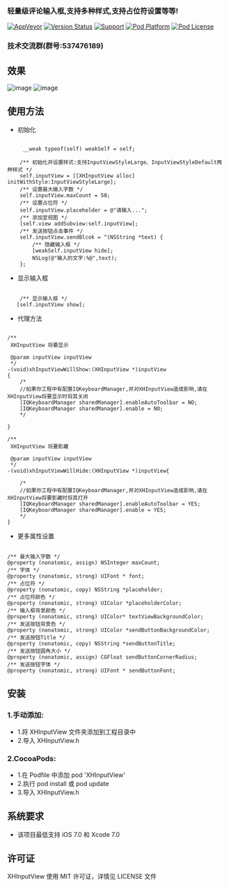 
### 轻量级评论输入框,支持多种样式,支持占位符设置等等!

[![AppVeyor](https://img.shields.io/appveyor/ci/gruntjs/grunt.svg?maxAge=2592000)](https://github.com/CoderZhuXH/XHInputView)
[![Version Status](https://img.shields.io/cocoapods/v/XHInputView.svg?style=flat)](http://cocoadocs.org/docsets/XHInputView)
[![Support](https://img.shields.io/badge/support-iOS%207%2B-brightgreen.svg)](https://github.com/CoderZhuXH/XHInputView)
[![Pod Platform](https://img.shields.io/cocoapods/p/XHInputView.svg?style=flat)](http://cocoadocs.org/docsets/XHInputView/)
[![Pod License](https://img.shields.io/cocoapods/l/XHInputView.svg?style=flat)](https://github.com/CoderZhuXH/XHInputView/blob/master/LICENSE)


### 技术交流群(群号:537476189)


## 效果


![image](https://github.com/CoderZhuXH/XHInputView/blob/master/ScreenShot/样式一.png) ![image](https://github.com/CoderZhuXH/XHInputView/blob/master/ScreenShot/样式二.png)


## 使用方法

* 初始化

```objc

     __weak typeof(self) weakSelf = self;
    
    /** 初始化并设置样式:支持InputViewStyleLarge、InputViewStyleDefault两种样式 */
    self.inputView = [[XHInputView alloc] initWithStyle:InputViewStyleLarge];
    /** 设置最大输入字数 */
    self.inputView.maxCount = 50;
    /** 设置占位符 */
    self.inputView.placeholder = @"请输入...";
    /** 添加至视图 */
    [self.view addSubview:self.inputView];
    /** 发送按钮点击事件 */
    self.inputView.sendBlcok = ^(NSString *text) {
        /** 隐藏输入框 */
        [weakSelf.inputView hide];
        NSLog(@"输入的文字:%@",text);
    };

```

* 显示输入框

```objc

    /** 显示输入框 */
   [self.inputView show];

```

* 代理方法<XHInputViewDelagete>

```objc

/**
 XHInputView 将要显示
 
 @param inputView inputView
 */
-(void)xhInputViewWillShow:(XHInputView *)inputView
{
    /*
    //如果你工程中有配置IQKeyboardManager,并对XHInputView造成影响,请在XHInputView将要显示时将其关闭
    [IQKeyboardManager sharedManager].enableAutoToolbar = NO;
    [IQKeyboardManager sharedManager].enable = NO;
    */

}

/**
 XHInputView 将要影藏

 @param inputView inputView
 */
-(void)xhInputViewWillHide:(XHInputView *)inputView{
    
    /*
    //如果你工程中有配置IQKeyboardManager,并对XHInputView造成影响,请在XHInputView将要影藏时将其打开
    [IQKeyboardManager sharedManager].enableAutoToolbar = YES;
    [IQKeyboardManager sharedManager].enable = YES;
    */
}

```

*	更多属性设置

```objc

/** 最大输入字数 */
@property (nonatomic, assign) NSInteger maxCount;
/** 字体 */
@property (nonatomic, strong) UIFont * font;
/** 占位符 */
@property (nonatomic, copy) NSString *placeholder;
/** 占位符颜色 */
@property (nonatomic, strong) UIColor *placeholderColor;
/** 输入框背景颜色 */
@property (nonatomic, strong) UIColor* textViewBackgroundColor;
/** 发送按钮背景色 */
@property (nonatomic, strong) UIColor *sendButtonBackgroundColor;
/** 发送按钮Title */
@property (nonatomic, copy) NSString *sendButtonTitle;
/** 发送按钮圆角大小 */
@property (nonatomic, assign) CGFloat sendButtonCornerRadius;
/** 发送按钮字体 */
@property (nonatomic, strong) UIFont * sendButtonFont;

```
##  安装
### 1.手动添加:<br>
*   1.将 XHInputView 文件夹添加到工程目录中<br>
*   2.导入 XHInputView.h

### 2.CocoaPods:<br>
*   1.在 Podfile 中添加 pod 'XHInputView'<br>
*   2.执行 pod install 或 pod update<br>
*   3.导入 XHInputView.h

##  系统要求
*   该项目最低支持 iOS 7.0 和 Xcode 7.0

##  许可证
XHInputView 使用 MIT 许可证，详情见 LICENSE 文件
